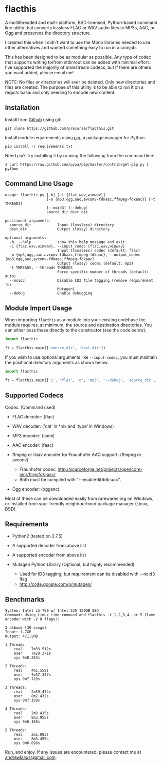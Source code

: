 flacthis
========

A multithreaded and multi-platform, BSD-licensed, Python-based command line utility that converts
lossless FLAC or WAV audio files to MP3s, AAC, or Ogg and preserves the directory structure.

I created this when I didn't want to use the Mono libraries needed to use
 other alternatives and wanted something easy to run in a cronjob.
 
This has been designed to be as modular as possible. Any type of codec that supports
 writing to/from stdin/out can be added with minimal effort. I've supported the majority
 of mainstream codecs, but if there are others you want added, please email me!
 
NOTE: No files or directories will ever be deleted. Only new directories and
 files are created. The purpose of this utility is to be able to run it on a regular
 basis and only needing to encode new content. 

Installation
------
Install from [Github](http://www.github.com) using git:
    
    git clone https://github.com/precurse/flacthis.git
    
Install module requirements using [pip](http://www.pip-installer.org/en/latest/), a
package manager for Python.

    pip install -r requirements.txt
    
Need pip? Try installing it by running the following from the command
line:

    $ curl https://raw.github.com/pypa/pip/master/contrib/get-pip.py | python


Command Line Usage
------

	usage: flacthis.py [-h] [-i {flac,wav,winwav}]
	                   [-o {mp3,ogg,aac,avconv-fdkaac,ffmpeg-fdkaac}] [-t THREADS]
	                   [--noid3] [--debug]
	                   source_dir dest_dir
	
	positional arguments:
	  source_dir            Input (lossless) directory
	  dest_dir              Output (lossy) directory
	
	optional arguments:
	  -h, --help            show this help message and exit
	  -i {flac,wav,winwav}, --input_codec {flac,wav,winwav}
	                        Input (lossless) codec (default: flac)
	  -o {mp3,ogg,aac,avconv-fdkaac,ffmpeg-fdkaac}, --output_codec {mp3,ogg,aac,avconv-fdkaac,ffmpeg-fdkaac}
	                        Output (lossy) codec (default: mp3)
	  -t THREADS, --threads THREADS
	                        Force specific number of threads (default: auto)
	  --noid3               Disable ID3 file tagging (remove requirement for
	                        Mutagen)
	  --debug               Enable debugging

    
Module Import Usage
------
When importing `flacthis` as a module into your existing codebase the module requires, at minimum, the 
source and destination directories.  You can either pass these directly to the constructor (see the code below).

```python
import flacthis

ft = flacthis.main(['source_dir', 'dest_dir'])
```

If you wish to use optional arguments like `--input-codec`, you must maintain the positional directory arguments as
shown below:

```python
import flacthis

ft = flacthis.main(['i', 'flac', 'o', 'mp3', '--debug', 'source_dir', 'dest_dir'])
```

Supported Codecs
--------------

  Codec:  (Command used)
* FLAC decoder: (flac)

* WAV decoder: ('cat' in *nix and 'type' in Windows)

* MP3 encoder: (lame)

* AAC encoder: (faac)

* ffmpeg or libav encoder for Fraunhofer AAC support: (ffmpeg or avconv)
	+ Fraunhofer codec: http://sourceforge.net/projects/opencore-amr/files/fdk-aac/
	+ Both must be compiled with "--enable-libfdk-aac".

* Ogg encoder: (oggenc)

Most of these can be downloaded easily from rarewares.org on Windows, or installed from
 your friendly neighbourhood package manager (Linux, BSD).

Requirements
-------------

* Python2 (tested on 2.7.5)

* A supported decoder from above list

* A supported encoder from above list

* Mutagen Python Library (Optional, but highly recommended)
    + Used for ID3 tagging, but requirement can be disabled with --noid3 flag
	+ http://code.google.com/p/mutagen/


Benchmarks
-----------

	System: Intel i5-750 w/ Intel 520 120GB SSD 
	Command: Using Linux time command and flacthis -t 1,2,3,4, or 5 (lame encoder with -V 0 flags):

	3 albums (39 songs)
	Input: 1.7GB
	Output: 471.5MB

	1 Thread: 
		real	7m33.512s
		user	7m20.371s
		sys	0m8.363s

	2 Threads:
		real	4m5.559s
		user	7m37.347s
		sys	0m7.729s

	3 Threads:
		real	2m59.474s
		user	8m2.432s
		sys	0m7.150s

	4 Threads:
		real	2m9.415s
		user	8m3.955s
		sys	0m6.166s

	5 Threads:
		real	2m5.893s
		user	8m3.455s
		sys	0m6.090s


Run, and enjoy. If any issues are encountered, please contact me at andrewklaus@gmail.com.
